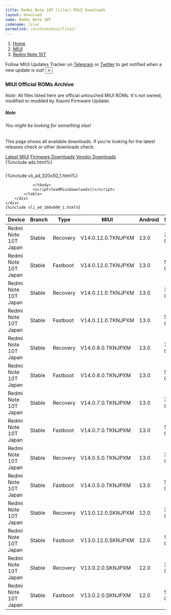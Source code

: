 ```yaml
---
title: Redmi Note 10T (lilac) MIUI Downloads
layout: download
name: Redmi Note 10T
codename: lilac
permalink: /archive/miui/lilac/
---
```

<nav aria-label="breadcrumb">
    <ol class="breadcrumb">
        <li class="breadcrumb-item"><a href="/">Home</a></li>
        <li class="breadcrumb-item"><a href="/miui/">MIUI</a></li>
        <li class="breadcrumb-item active" aria-current="page"><a href="/miui/lilac/">Redmi Note 10T</a></li>
    </ol>
</nav>
<div class="alert alert-primary alert-dismissible fade show" role="alert">
    Follow MIUI Updates Tracker on <a href="https://t.me/MIUIUpdatesTracker" class="alert-link">Telegram</a>
     or <a href="https://twitter.com/MiFwUpdater" class="alert-link">Twitter</a> to get notified when a new update is out!
    <button type="button" class="close" data-dismiss="alert" aria-label="Close">
        <span aria-hidden="true">&times;</span>
    </button>
</div>

### MIUI Official ROMs Archive
*Note*: All files listed here are official untouched MIUI ROMs. It's not owned, modified or modded by Xiaomi Firmware Updater.
<div class="card">
  <div class="card-body">
    <h5 class="card-title">Note</h5>
    <h6 class="card-subtitle mb-2 text-muted">You might be looking for something else!</h6>
    <p class="card-text">This page shows all available downloads.
     If you're looking for the latest releases check or other downloads check:</p>
    <a href="/miui/lilac/" class="card-link">Latest MIUI</a>
    <a href="/firmware/lilac/" class="card-link">Firmware Downloads</a>
    <a href="/vendor/lilac/" class="card-link">Vendor Downloads</a>
  </div>
</div>
{%include ads.html%}
<div class="row justify-content-center">
    <div class="col-10">
        <div class="table-responsive-md" style="margin-top: 25px;">
            {%include vli_ad_320x50_1.html%}
            <table id="miui" class="display dt-responsive nowrap compact table table-striped table-hover table-sm">
                <thead class="thead-dark">
                    <tr>
                        <th data-ref="device">Device</th>
                        <th data-ref="branch">Branch</th>
                        <th data-ref="type">Type</th>
                        <th data-ref="miui">MIUI</th>
                        <th data-ref="android">Android</th>
                        <th data-ref="size">Size</th>
                        <th data-ref="size">Date</th>
                        <th data-ref="link">Link</th>
                    </tr>
                </thead>
                <tbody>
                <tr><td>Redmi Note 10T Japan</td><td>Stable</td><td>Recovery</td><td>V14.0.12.0.TKNJPXM</td><td>13.0</td><td>3.5 GB</td><td>2024-01-17</td><td><a href="/miui/lilac/stable/V14.0.12.0.TKNJPXM/">Download</a></td></tr>
<tr><td>Redmi Note 10T Japan</td><td>Stable</td><td>Fastboot</td><td>V14.0.12.0.TKNJPXM</td><td>13.0</td><td>5.2 GB</td><td>2024-01-03</td><td><a href="/miui/lilac/stable/V14.0.12.0.TKNJPXM/">Download</a></td></tr>
<tr><td>Redmi Note 10T Japan</td><td>Stable</td><td>Recovery</td><td>V14.0.11.0.TKNJPXM</td><td>13.0</td><td>3.4 GB</td><td>2023-11-06</td><td><a href="/miui/lilac/stable/V14.0.11.0.TKNJPXM/">Download</a></td></tr>
<tr><td>Redmi Note 10T Japan</td><td>Stable</td><td>Fastboot</td><td>V14.0.11.0.TKNJPXM</td><td>13.0</td><td>5.1 GB</td><td>2023-10-31</td><td><a href="/miui/lilac/stable/V14.0.11.0.TKNJPXM/">Download</a></td></tr>
<tr><td>Redmi Note 10T Japan</td><td>Stable</td><td>Recovery</td><td>V14.0.8.0.TKNJPXM</td><td>13.0</td><td>3.4 GB</td><td>2023-07-31</td><td><a href="/miui/lilac/stable/V14.0.8.0.TKNJPXM/">Download</a></td></tr>
<tr><td>Redmi Note 10T Japan</td><td>Stable</td><td>Fastboot</td><td>V14.0.8.0.TKNJPXM</td><td>13.0</td><td>5.3 GB</td><td>2023-07-21</td><td><a href="/miui/lilac/stable/V14.0.8.0.TKNJPXM/">Download</a></td></tr>
<tr><td>Redmi Note 10T Japan</td><td>Stable</td><td>Recovery</td><td>V14.0.7.0.TKNJPXM</td><td>13.0</td><td>3.4 GB</td><td>2023-04-22</td><td><a href="/miui/lilac/stable/V14.0.7.0.TKNJPXM/">Download</a></td></tr>
<tr><td>Redmi Note 10T Japan</td><td>Stable</td><td>Fastboot</td><td>V14.0.7.0.TKNJPXM</td><td>13.0</td><td>5.2 GB</td><td>2023-04-18</td><td><a href="/miui/lilac/stable/V14.0.7.0.TKNJPXM/">Download</a></td></tr>
<tr><td>Redmi Note 10T Japan</td><td>Stable</td><td>Recovery</td><td>V14.0.5.0.TKNJPXM</td><td>13.0</td><td>3.4 GB</td><td>2023-03-06</td><td><a href="/miui/lilac/stable/V14.0.5.0.TKNJPXM/">Download</a></td></tr>
<tr><td>Redmi Note 10T Japan</td><td>Stable</td><td>Fastboot</td><td>V14.0.5.0.TKNJPXM</td><td>13.0</td><td>5.3 GB</td><td>2023-02-27</td><td><a href="/miui/lilac/stable/V14.0.5.0.TKNJPXM/">Download</a></td></tr>
<tr><td>Redmi Note 10T Japan</td><td>Stable</td><td>Recovery</td><td>V13.0.12.0.SKNJPXM</td><td>12.0</td><td>3.0 GB</td><td>2022-12-05</td><td><a href="/miui/lilac/stable/V13.0.12.0.SKNJPXM/">Download</a></td></tr>
<tr><td>Redmi Note 10T Japan</td><td>Stable</td><td>Fastboot</td><td>V13.0.12.0.SKNJPXM</td><td>12.0</td><td>5.1 GB</td><td>2022-12-01</td><td><a href="/miui/lilac/stable/V13.0.12.0.SKNJPXM/">Download</a></td></tr>
<tr><td>Redmi Note 10T Japan</td><td>Stable</td><td>Recovery</td><td>V13.0.2.0.SKNJPXM</td><td>12.0</td><td>3.0 GB</td><td>2022-10-31</td><td><a href="/miui/lilac/stable/V13.0.2.0.SKNJPXM/">Download</a></td></tr>
<tr><td>Redmi Note 10T Japan</td><td>Stable</td><td>Fastboot</td><td>V13.0.2.0.SKNJPXM</td><td>12.0</td><td>5.1 GB</td><td>2022-10-08</td><td><a href="/miui/lilac/stable/V13.0.2.0.SKNJPXM/">Download</a></td></tr>

                </tbody>
                <script>loadMiuiDownloads()</script>
            </table>
        </div>
    </div>
    {%include vli_ad_160x600_1.html%}
</div>
